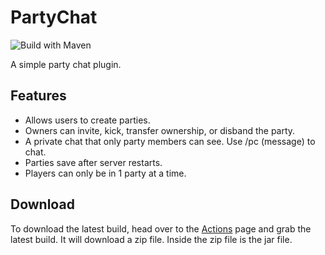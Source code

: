 # PartyChat
![Build with Maven](https://github.com/DESTROYMC-NET/PartyChat/workflows/Build%20with%20Maven/badge.svg)

A simple party chat plugin.
## Features
- Allows users to create parties.
- Owners can invite, kick, transfer ownership, or disband the party.
- A private chat that only party members can see. Use /pc (message) to chat.
- Parties save after server restarts.
- Players can only be in 1 party at a time.

## Download
To download the latest build, head over to the [Actions](https://github.com/DESTROYMC-NET/PartyChat/actions) page and grab the latest build. It will download a zip file. Inside the zip file is the jar file.